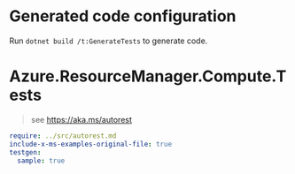 # Generated code configuration

Run `dotnet build /t:GenerateTests` to generate code.

# Azure.ResourceManager.Compute.Tests

> see https://aka.ms/autorest
``` yaml
require: ../src/autorest.md
include-x-ms-examples-original-file: true
testgen:
  sample: true
```
